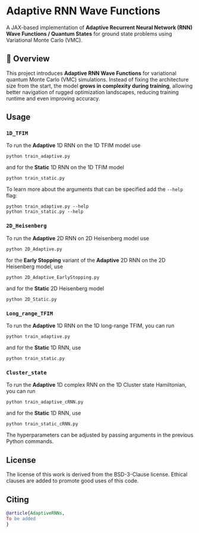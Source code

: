 # Adaptive RNN Wave Functions

A JAX-based implementation of **Adaptive Recurrent Neural Network (RNN) Wave Functions / Quantum States** for ground state problems using Variational Monte Carlo (VMC).

## 🚀 Overview

This project introduces **Adaptive RNN Wave Functions** for variational quantum Monte Carlo (VMC) simulations. Instead of fixing the architecture size from the start, the model **grows in complexity during training**, allowing better navigation of rugged optimization landscapes, reducing training runtime and even improving accuracy.

## Usage

### `1D_TFIM`
To run the **Adaptive** 1D RNN on the 1D TFIM model use 
```
python train_adaptive.py
```
and for the **Static** 1D RNN on the 1D TFIM model
```
python train_static.py
```
To learn more about the arguments that can be specified add the ``` --help ``` flag:

```
python train_adaptive.py --help
python train_static.py --help
```

### `2D_Heisenberg`
To run the **Adaptive** 2D RNN on 2D Heisenberg model use 
```
python 2D_Adaptive.py
```
for the **Early Stopping** variant of the **Adaptive** 2D RNN on the 2D Heisenberg model, use
```
python 2D_Adaptive_EarlyStopping.py
```
and for the **Static** 2D Heisenberg model
```
python 2D_Static.py
```

### `Long_range_TFIM`

To run the **Adaptive** 1D RNN on the 1D long-range TFIM, you can run
```
python train_adaptive.py
```
and for the **Static** 1D RNN, use
```
python train_static.py
```

### `Cluster_state`
To run the **Adaptive** 1D complex RNN on the 1D Cluster state Hamiltonian, you can run
```
python train_adaptive_cRNN.py
```
and for the **Static** 1D RNN, use
```
python train_static_cRNN.py
```

The hyperparameters can be adjusted by passing arguments in the previous Python commands.

## License
The license of this work is derived from the BSD-3-Clause license. Ethical clauses are added to promote good uses of this code.

## Citing
```bibtex
@article{AdaptiveRNNs,
To be added
}
```
